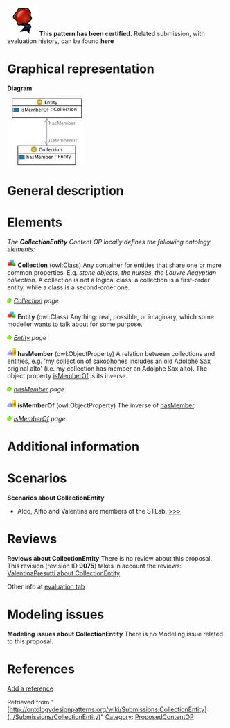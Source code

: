 [![](../images/thumb/b/b5/Certified.png/70px-Certified.png)](../Image/Certified.png "Certified.png") __This pattern has been certified.__
Related submission, with evaluation history, can be found __here__





#  Graphical representation


__Diagram__




[![Image:collectionentity.jpg](../images/0/03/Collectionentity.jpg)](../Image/Collectionentity.jpg "Image:collectionentity.jpg")




#  General description


  




#  Elements


_The __CollectionEntity__ Content OP locally defines the following ontology elements:_




[![Class](../images/thumb/2/27/Class.gif/20px-Class.gif)](../Image/Class.gif "Class") __Collection__ (owl:Class) Any container for entities that share one or more common properties. E.g. _stone objects_, _the nurses_, _the Louvre Aegyptian collection_. A collection is not a logical class: a collection is a first-order entity, while a class is a second-order one. 



 [![](../images/thumb/8/87/ArrowRight.gif/11px-ArrowRight.gif)](../Image/ArrowRight.gif "ArrowRight.gif") _[Collection](../Submissions/CollectionEntity/Collection "Submissions:CollectionEntity/Collection") page_

[![Class](../images/thumb/2/27/Class.gif/20px-Class.gif)](../Image/Class.gif "Class") __Entity__ (owl:Class) Anything: real, possible, or imaginary, which some modeller wants to talk about for some purpose. 



 [![](../images/thumb/8/87/ArrowRight.gif/11px-ArrowRight.gif)](../Image/ArrowRight.gif "ArrowRight.gif") _[Entity](../Submissions/CollectionEntity/Entity "Submissions:CollectionEntity/Entity") page_

[![ObjectProperty](../images/thumb/c/c3/ObjectProperty.gif/20px-ObjectProperty.gif)](../Image/ObjectProperty.gif "ObjectProperty") __hasMember__ (owl:ObjectProperty) A relation between collections and entities, e.g. 'my collection of saxophones includes an old Adolphe Sax original alto' (i.e. my collection has member an Adolphe Sax alto). The object property  [isMemberOf](../Submissions/CollectionEntity/isMemberOf "Submissions:CollectionEntity/isMemberOf") is its inverse. 



 [![](../images/thumb/8/87/ArrowRight.gif/11px-ArrowRight.gif)](../Image/ArrowRight.gif "ArrowRight.gif") _[hasMember](../Submissions/CollectionEntity/hasMember "Submissions:CollectionEntity/hasMember") page_

[![ObjectProperty](../images/thumb/c/c3/ObjectProperty.gif/20px-ObjectProperty.gif)](../Image/ObjectProperty.gif "ObjectProperty") __isMemberOf__ (owl:ObjectProperty) The inverse of  [hasMember](../Submissions/CollectionEntity/hasMember "Submissions:CollectionEntity/hasMember"). 



 [![](../images/thumb/8/87/ArrowRight.gif/11px-ArrowRight.gif)](../Image/ArrowRight.gif "ArrowRight.gif") _[isMemberOf](../Submissions/CollectionEntity/isMemberOf "Submissions:CollectionEntity/isMemberOf") page_
#  Additional information


#  Scenarios



__Scenarios about CollectionEntity__
* Aldo, Alfio and Valentina are members of the STLab. [>>>](../Submissions/CollectionEntity/Scenario_1 "http://ontologydesignpatterns.org/wiki/Submissions:CollectionEntity/Scenario_1")



#  Reviews



__Reviews about CollectionEntity__
There is no review about this proposal.
This revision (revision ID __9075__) takes in account the reviews: [ValentinaPresutti about CollectionEntity](http://ontologydesignpatterns.org/wiki/index.php?title=Reviews:ValentinaPresutti_about_CollectionEntity&action=edit&redlink=1 "Reviews:ValentinaPresutti about CollectionEntity (not yet written)")


Other info at [evaluation tab](http://ontologydesignpatterns.org/wiki/index.php?title=Submissions:CollectionEntity&action=evaluation "http://ontologydesignpatterns.org/wiki/index.php?title=Submissions:CollectionEntity&action=evaluation")




  




#  Modeling issues



__Modeling issues about CollectionEntity__
There is no Modeling issue related to this proposal.




  




#  References


[Add a reference](index.php@title=Odp%253AAdd_reference&subject=../Submissions/CollectionEntity "http://ontologydesignpatterns.org/wiki/index.php?title=Odp:Add_reference&subject=Submissions%3ACollectionEntity")


  






Retrieved from "[http://ontologydesignpatterns.org/wiki/Submissions:CollectionEntity](../Submissions/CollectionEntity)"
 [Category](http://ontologydesignpatterns.org/wiki/Special:Categories "Special:Categories"): [ProposedContentOP](../Category/ProposedContentOP "Category:ProposedContentOP")